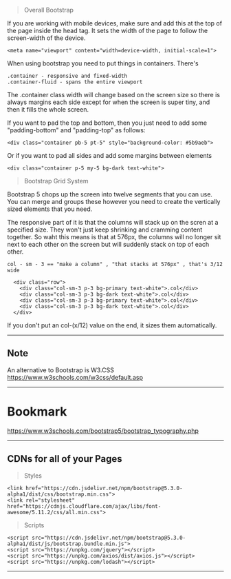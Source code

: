 

> Overall Bootstrap

If you are working with mobile devices, make sure and add this at the top of the page inside the head tag. It sets the width of the page to follow the screen-width of the device.

	<meta name="viewport" content="width=device-width, initial-scale=1">

When using bootstrap you need to put things in containers. There's 

	.container - responsive and fixed-width
	.container-fluid - spans the entire viewport

The .container class width will change based on the screen size so there is always margins each side except for when the screen is super tiny, and then it fills the whole screen. 

If you want to pad the top and bottom, then you just need to add some "padding-bottom" and "padding-top" as follows:
	
	<div class="container pb-5 pt-5" style="background-color: #5b9aeb">

Or if you want to pad all sides and add some margins between elements

	<div class="container p-5 my-5 bg-dark text-white">

> Bootstrap Grid System

Bootstrap 5 chops up the screen into twelve segments that you can use. You can merge and groups these however you need to create the vertically sized elements that you need. 

The responsive part of it is that the columns will stack up on the scren at a specified size. They won't just keep shrinking and cramming content together. So waht this means is that at 576px, the columns will no longer sit next to each other on the screen but will suddenly stack on top of each other.

	col - sm - 3 == "make a column" , "that stacks at 576px" , that's 3/12 wide

	  <div class="row">
	    <div class="col-sm-3 p-3 bg-primary text-white">.col</div>
	    <div class="col-sm-3 p-3 bg-dark text-white">.col</div>
	    <div class="col-sm-3 p-3 bg-primary text-white">.col</div>
	    <div class="col-sm-3 p-3 bg-dark text-white">.col</div>
	  </div>

If you don't put an col-(x/12) value on the end, it sizes them automatically.


---

## Note

An alternative to Bootstrap is W3.CSS
https://www.w3schools.com/w3css/default.asp


---


# Bookmark

https://www.w3schools.com/bootstrap5/bootstrap_typography.php



---

## CDNs for all of your Pages

> Styles

	<link href="https://cdn.jsdelivr.net/npm/bootstrap@5.3.0-alpha1/dist/css/bootstrap.min.css">
	<link rel="stylesheet" href="https://cdnjs.cloudflare.com/ajax/libs/font-awesome/5.11.2/css/all.min.css">

> Scripts

	<script src="https://cdn.jsdelivr.net/npm/bootstrap@5.3.0-alpha1/dist/js/bootstrap.bundle.min.js">
	<script src="https://unpkg.com/jquery"></script>
	<script src="https://unpkg.com/axios/dist/axios.js"></script>
	<script src="https://unpkg.com/lodash"></script>

---
